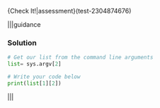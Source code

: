 {Check It!|assessment}(test-2304874676)

|||guidance
### Solution
```python
# Get our list from the command line arguments
list= sys.argv[2]

# Write your code below
print(list[1][2])

```
|||
